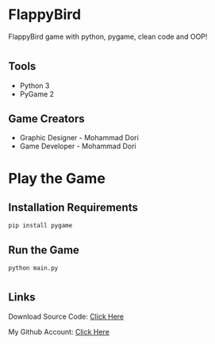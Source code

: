# FlappyBird
FlappyBird game with python, pygame, clean code and OOP!

#
## Tools

- Python 3
- PyGame 2


## Game Creators

- Graphic Designer - Mohammad Dori
- Game Developer - Mohammad Dori

#
# Play the Game

## Installation Requirements
```
pip install pygame
```

## Run the Game

```
python main.py
```
#
## Links

Download Source Code: [Click Here](https://github.com/dori-dev/FlappyBird/archive/refs/heads/main.zip)

My Github Account: [Click Here](https://github.com/dori-dev/)

